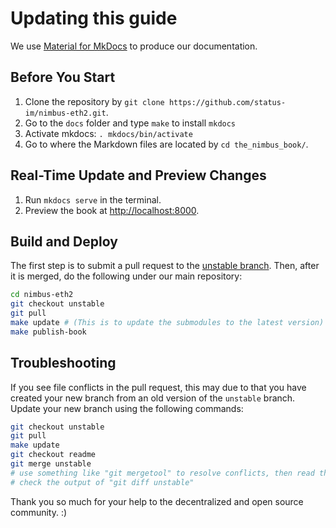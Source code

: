 # Updating this guide

We use [Material for MkDocs](https://squidfunk.github.io/mkdocs-material/) to produce our documentation.

## Before You Start

1. Clone the repository by `git clone https://github.com/status-im/nimbus-eth2.git`.
2. Go to the `docs` folder and type `make` to install `mkdocs`
3. Activate mkdocs: `. mkdocs/bin/activate`
3. Go to where the Markdown files are located by `cd the_nimbus_book/`.

## Real-Time Update and Preview Changes

1. Run `mkdocs serve` in the terminal.
2. Preview the book at [http://localhost:8000](http://localhost:8000).

## Build and Deploy

The first step is to submit a pull request to the [unstable branch](https://github.com/status-im/nimbus-eth2/tree/unstable).
Then, after it is merged, do the following under our main repository:

```sh
cd nimbus-eth2
git checkout unstable
git pull
make update # (This is to update the submodules to the latest version)
make publish-book
```

## Troubleshooting

If you see file conflicts in the pull request, this may due to that you have created your new branch from an old version of the `unstable` branch.
Update your new branch using the following commands:

```sh
git checkout unstable
git pull
make update
git checkout readme
git merge unstable
# use something like "git mergetool" to resolve conflicts, then read the instructions for completing the merge (usually just a `git commit`)
# check the output of "git diff unstable"
```

Thank you so much for your help to the decentralized and open source community. :)
